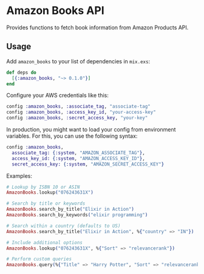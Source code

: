 
# Amazon Books API

Provides functions to fetch book information from Amazon Products API.

## Usage

Add `amazon_books` to your list of dependencies in `mix.exs`:

```elixir
def deps do
  [{:amazon_books, "~> 0.1.0"}]
end
```

Configure your AWS credentials like this:

```elixir
config :amazon_books, :associate_tag, "associate-tag"
config :amazon_books, :access_key_id, "your-access-key"
config :amazon_books, :secret_access_key, "your-key" 
```

In production, you might want to load your config from environment variables.
For this, you can use the following syntax:

```elixir
config :amazon_books,
  associate_tag: {:system, "AMAZON_ASSOCIATE_TAG"},
  access_key_id: {:system, "AMAZON_ACCESS_KEY_ID"},
  secret_access_key: {:system, "AMAZON_SECRET_ACCESS_KEY"}
```

Examples:

```elixir
# Lookup by ISBN 10 or ASIN
AmazonBooks.lookup("076243631X")

# Search by title or keywords
AmazonBooks.search_by_title("Elixir in Action")
AmazonBooks.search_by_keywords("elixir programming")

# Search within a country (defaults to US)
AmazonBooks.search_by_title("Elixir in Action", %{"country" => "IN"})

# Include additional options
AmazonBooks.lookup("076243631X", %{"Sort" => "relevancerank"})

# Perform custom queries
AmazonBooks.query(%{"Title" => "Harry Potter", "Sort" => "relevancerank"})
```

